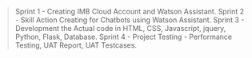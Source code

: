 > Sprint 1 - Creating IMB Cloud Account and Watson Assistant.
> Sprint 2 - Skill Action Creating for Chatbots using Watson Assistant.
> Sprint 3 - Development the Actual code in HTML, CSS, Javascript, jquery, Python, Flask, Database.
> Sprint 4 - Project Testing - Performance Testing, UAT Report, UAT Testcases.